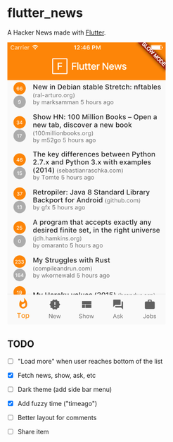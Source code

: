 # flutter_news

A Hacker News made with [Flutter](http://flutter.io/).

<img alt="iOS screenshot" src="screenshot_ios.png" height="640">


## TODO

- [ ] "Load more" when user reaches bottom of the list
- [x] Fetch news, show, ask, etc
- [ ] Dark theme (add side bar menu)
- [x] Add fuzzy time ("timeago")
- [ ] Better layout for comments
- [ ] Share item
 
